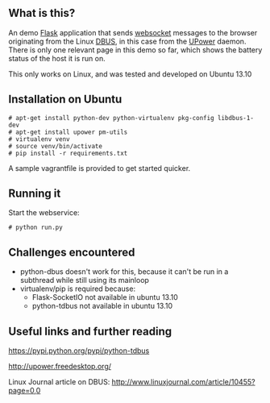 What is this?
-------------
An demo [Flask](http://flask.pocoo.org/) application that sends
[websocket](http://en.wikipedia.org/wiki/WebSocket)
messages to the browser originating from the Linux
[DBUS](http://www.freedesktop.org/wiki/Software/dbus/),
in this case from the [UPower](http://upower.freedesktop.org/) daemon.
There is only one relevant page in this demo so far, which shows the
battery status of the host it is run on.

This only works on Linux, and was tested and developed on Ubuntu 13.10

Installation on Ubuntu
----------------------

    # apt-get install python-dev python-virtualenv pkg-config libdbus-1-dev
    # apt-get install upower pm-utils
    # virtualenv venv
    # source venv/bin/activate
    # pip install -r requirements.txt

A sample vagrantfile is provided to get started quicker.

Running it
----------
Start the webservice:
 
    # python run.py

Challenges encountered
----------------------
- python-dbus doesn't work for this, because it can't be run in a subthread
  while still using its mainloop
- virtualenv/pip is required because:
	- Flask-SocketIO not available in ubuntu 13.10
	- python-tdbus not available in ubuntu 13.10


Useful links and further reading
--------------------------------
https://pypi.python.org/pypi/python-tdbus

http://upower.freedesktop.org/

Linux Journal article on DBUS:
http://www.linuxjournal.com/article/10455?page=0,0

